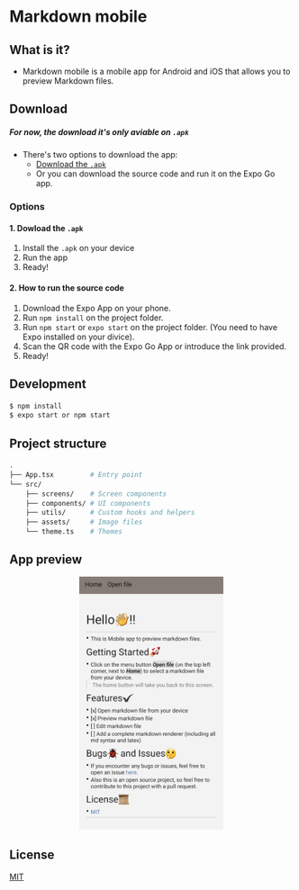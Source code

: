 # Markdown mobile

## What is it?

- Markdown mobile is a mobile app for Android and iOS that allows you to preview Markdown files.

## Download

##### **For now, the download it's only aviable on `.apk`**

- There's two options to download the app:
  - [Download the `.apk`](https://github.com/Sergimayol/markdown-mobile/releases)
  - Or you can download the source code and run it on the Expo Go app.

### Options

#### 1. Dowload the `.apk`

1. Install the `.apk` on your device
2. Run the app
3. Ready!

#### 2. How to run the source code

1. Download the Expo App on your phone.
2. Run `npm install` on the project folder.
3. Run `npm start` or `expo start` on the project folder. (You need to have Expo installed on your divice).
4. Scan the QR code with the Expo Go App or introduce the link provided.
5. Ready!

## Development

```bash
$ npm install
$ expo start or npm start
```

## Project structure

```bash
.
├── App.tsx         # Entry point
└── src/
    ├── screens/    # Screen components
    ├── components/ # UI components
    ├── utils/      # Custom hooks and helpers
    ├── assets/     # Image files
    └── theme.ts    # Themes
```

## App preview

<p align="center"><img src="./docs/appview.jpeg" height="450px"></p>

## License

[MIT](./LICENSE)
